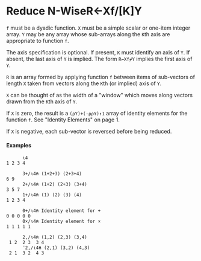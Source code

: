 




<h1 class="heading"><span class="name">Reduce N-Wise</span><span class="command">R←Xf/[K]Y</span></h1>

`f` must be a dyadic function. `X` must be a simple scalar or one-item integer array. `Y` may be any array whose sub-arrays along the `K`th axis are appropriate to function `f`.


The axis specification is optional. If present, `K` must identify an axis of `Y`. If absent, the last axis of `Y` is implied. The form `R←Xf⌿Y` implies the first axis of `Y`.


`R` is an array formed by applying function `f` between items of sub-vectors of length `X` taken from vectors along the `K`th (or implied) axis of `Y`.



`X` can be thought of as the width of a "window" which moves along vectors drawn from the `K`th axis of `Y`.


If `X` is zero, the result is a `(⍴Y)+(-⍴⍴Y)↑1` array of identity elements for the function `f`. See "Identity Elements" on page 1.


If `X` is negative, each sub-vector is reversed before being reduced.

#### Examples
```apl
      ⍳4
1 2 3 4
 
      3+/⍳4⍝ (1+2+3) (2+3+4)
6 9
      2+/⍳4⍝ (1+2) (2+3) (3+4)
3 5 7
      1+/⍳4⍝ (1) (2) (3) (4)
1 2 3 4
 
      0+/⍳4⍝ Identity element for +
0 0 0 0 0
      0×/⍳4⍝ Identity element for ×
1 1 1 1 1
 
      2,/⍳4⍝ (1,2) (2,3) (3,4)
 1 2  2 3  3 4 
      ¯2,/⍳4⍝ (2,1) (3,2) (4,3)
 2 1  3 2  4 3 
```



